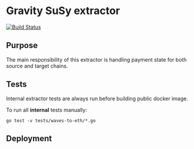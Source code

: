 
# Gravity SuSy extractor

[![Build Status](https://drone.gravityhub.org/api/badges/Gravity-Hub-Org/susy-data-extractor/status.svg)](https://drone.gravityhub.org/Gravity-Hub-Org/susy-data-extractor)

## Purpose

The main responsibility of this extractor is
 handling payment state for both source and target chains.
 
## Tests

Internal extractor tests are always run before building public docker image.

To run all **internal** tests manually:

```
go test -v tests/waves-to-eth/*.go
```

## Deployment


